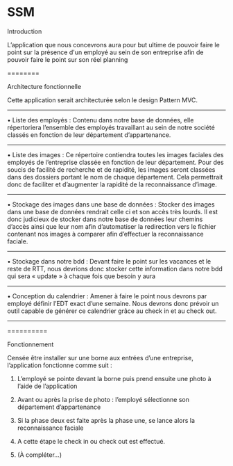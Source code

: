 SSM
===



Introduction

L’application que nous concevrons aura pour but ultime de pouvoir faire le point sur la présence d'un employé au sein de son entreprise afin de pouvoir faire le point sur son réel planning




========


Architecture fonctionnelle

Cette application serait architecturée selon le design Pattern MVC. 

***
•	Liste des employés : 
Contenu dans notre base de données, elle répertoriera l’ensemble des employés travaillant au sein de notre société classés en fonction de leur département d’appartenance.
 
 ***
•	Liste des images : 
Ce répertoire contiendra toutes les images faciales des employés de l’entreprise classée en fonction de leur département. Pour des soucis de facilité de recherche et de rapidité, les images seront classées dans des dossiers portant le nom de chaque département. Cela permettrait donc de faciliter et d’augmenter la rapidité de la reconnaissance d’image.

***
•	Stockage des images dans une base de données : 
Stocker des images dans une base de données rendrait celle ci et son accès très lourds. Il est donc judicieux de stocker dans notre base de données leur chemins d’accès ainsi que leur nom afin d’automatiser la redirection vers le fichier contenant nos images à comparer afin d’effectuer la reconnaissance faciale.

***
•	Stockage dans notre bdd : 
Devant faire le point sur les vacances et le reste de RTT, nous devrions donc stocker cette information dans notre bdd qui sera « update » à chaque fois que besoin y aura

***
•	Conception du calendrier : 
Amener à faire le point nous devrons par employé définir l’EDT exact d’une semaine. Nous devrons donc prévoir un outil capable de générer ce calendrier grâce au check in et au check out. 

***

==========

Fonctionnement

Censée être installer sur une borne aux entrées d’une entreprise, l’application fonctionne comme suit : 

1.	L’employé se pointe devant la borne puis prend ensuite une photo  à l’aide de l’application

2.	Avant ou après la prise de photo : l’employé sélectionne son département d’appartenance

3.	Si la phase deux est faite après la phase une, se lance alors la reconnaissance faciale

4.	A cette étape le check in ou check out est effectué. 

5.	(À compléter…)
